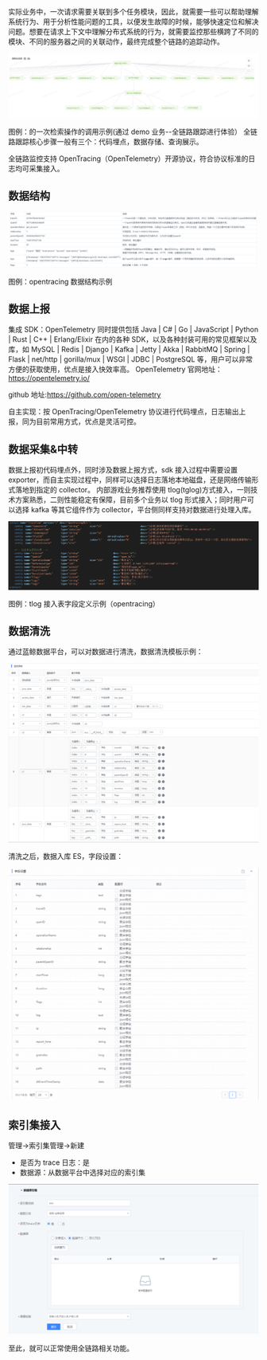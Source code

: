 
   实际业务中，一次请求需要关联到多个任务模块，因此，就需要一些可以帮助理解系统行为、用于分析性能问题的工具，以便发生故障的时候，能够快速定位和解决问题。想要在请求上下文中理解分布式系统的行为，就需要监控那些横跨了不同的模块、不同的服务器之间的关联动作，最终完成整个链路的追踪动作。
   
![](../media/trace_1_2.png)

   图例：的一次检索操作的调用示例(通过 demo 业务--全链路跟踪进行体验）
全链路跟踪核心步骤一般有三个：代码埋点，数据存储、查询展示。

全链路监控支持 OpenTracing（OpenTelemetry）开源协议，符合协议标准的日志均可采集接入。

## 数据结构

![](../media/trace_1_1.png)

图例：opentracing 数据结构示例


## 数据上报

集成 SDK：OpenTelemetry 同时提供包括 Java | C# | Go | JavaScript | Python | Rust | C++ | Erlang/Elixir 在内的各种 SDK，以及各种封装可用的常见框架以及库，如 MySQL | Redis | Django | Kafka | Jetty | Akka | RabbitMQ | Spring | Flask | net/http | gorilla/mux | WSGI | JDBC | PostgreSQL 等，用户可以非常方便的获取使用，优点是接入快效率高。
OpenTelemetry 官网地址：https://opentelemetry.io/

github 地址:https://github.com/open-telemetry

自主实现：按 OpenTracing/OpenTelemetry 协议进行代码埋点，日志输出上报，同为目前常用方式，优点是灵活可控。

## 数据采集&中转

数据上报初代码埋点外，同时涉及数据上报方式，sdk 接入过程中需要设置 exporter，而自主实现过程中，同样可以选择日志落地本地磁盘，还是网络传输形式落地到指定的 collector。
内部游戏业务推荐使用 tlog(tglog)方式接入，一则技术方案熟悉，二则性能稳定有保障，目前多个业务以 tlog 形式接入；同时用户可以选择 kafka 等其它组件作为 collector，平台侧同样支持对数据进行处理入库。
 
![](../media/trace_1_3.png)

图例：tlog 接入表字段定义示例（opentracing）

## 数据清洗

通过蓝鲸数据平台，可以对数据进行清洗，数据清洗模板示例：

![](../media/trace_1_4.png)

清洗之后，数据入库 ES，字段设置：

![](../media/trace_1_5.png)

## 索引集接入

管理->索引集管理->新建

- 是否为 trace 日志：是
- 数据源：从数据平台中选择对应的索引集

![](../media/trace_1_6.png)

至此，就可以正常使用全链路相关功能。

